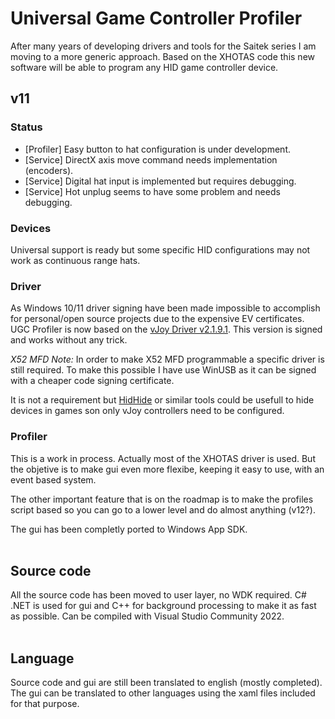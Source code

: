 # Universal Game Controller Profiler
After many years of developing drivers and tools for the Saitek series I am moving to a more generic approach.
Based on the XHOTAS code this new software will be able to program any HID game controller device.

## v11

### Status

- [Profiler] Easy button to hat configuration is under development.
- [Service] DirectX axis move command needs implementation (encoders).
- [Service] Digital hat input is implemented but requires debugging.
- [Service] Hot unplug seems to have some problem and needs debugging.

### Devices

Universal support is ready but some specific HID configurations may not work as continuous range hats.

### Driver

As Windows 10/11 driver signing have been made impossible to accomplish for personal/open source projects
 due to the expensive EV certificates. UGC Profiler is now based on the [vJoy Driver v2.1.9.1](https://github.com/jshafer817/vJoy).
 This version is signed and works without any trick.

*X52 MFD Note:* In order to make X52 MFD programmable a specific driver is still required. To make this possible I have
use WinUSB as it can be signed with a cheaper code signing certificate.

It is not a requirement but [HidHide](https://github.com/ViGEm/HidHide) or similar tools could be usefull to hide devices
in games son only vJoy controllers need to be configured.

### Profiler

This is a work in process. Actually most of the XHOTAS driver is used. But the objetive is to make gui even more flexibe,
keeping it easy to use, with an event based system.

The other important feature that is on the roadmap is to make the profiles script based so you can go to a lower level and
do almost anything (v12?).

The gui has been completly ported to Windows App SDK.
<br>
<br>

## Source code

All the source code has been moved to user layer, no WDK required. C# .NET is used for gui and C++ for background processing to make it as fast as possible.
Can be compiled with Visual Studio Community 2022.
<br>
<br>

## Language

Source code and gui are still been translated to english (mostly completed). The gui can be translated to other languages using the xaml files included for that purpose.





